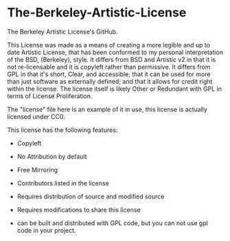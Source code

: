 # The-Berkeley-Artistic-License
The Berkeley Artistic License's GitHub.


This License was made as a means of creating a more legible and up to date Artistic License, that has been conformed to my personal interpretation of the BSD, (Berkeley), style. It differs from BSD and Artistic v2 in that it is not re-licensable and it is copyleft rather than permissive. It differs from GPL in that it's short, Clear, and accessible; that it can be used for more than just software as externally defined; and that it allows for credit right within the license. The license itself is likely Other or Redundant with GPL in terms of License Proliferation.

The "license" file here is an example of it in use, this license is actually licensed under CC0.

This license has the following features:

- Copyleft

- No Attribution by default

- Free Mirroring

- Contributors listed in the license

- Requires distribution of source and modified source

- Requires modifications to share this license

- can be built and distributed with GPL code, but you can not use gpl code in your project.

